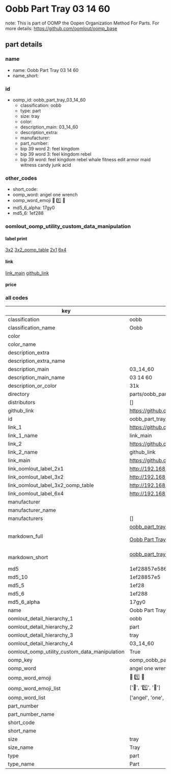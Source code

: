# Oobb Part Tray 03 14 60  

note: This is part of OOMP the Oopen Organization Method For Parts. For more details: https://github.com/oomlout/oomp_base

##  part details





### name
* name: Oobb Part Tray 03 14 60
* name_short: 
### id
* oomp_id: oobb_part_tray_03_14_60
  * classification: oobb
  * type: part
  * size: tray
  * color: 
  * description_main: 03_14_60
  * description_extra: 
  * manufacturer: 
  * part_number: 
  * bip 39 word 2: feel kingdom
  * bip 39 word 3: feel kingdom rebel
  * bip 39 word: feel kingdom rebel whale fitness edit armor maid witness candy junk acid

### other_codes
* short_code: 
* oomp_word: angel one wrench
* oomp_word_emoji :angel: :one: :wrench:
* md5_6_alpha: 17gy0
* md5_6: 1ef288






### oomlout_oomp_utility_custom_data_manipulation
#### label print
[3x2](http://192.168.1.245:1112/?label=oomp%2017gy0)
[3x2_oomp_table](http://192.168.1.107:1112/?label=oomp%2017gy0)
[2x1](http://192.168.1.242:1112/?label=oomp%2017gy0)
[6x4](http://192.168.1.55:1112/?label=oomp%2017gy0)    

#### link

[link_main](https://github.com/oomlout/oomlout_oomp_current_version_messy/tree/main/parts/oobb_part_tray_03_14_60) [github_link](https://github.com/oomlout/oomlout_oomp_part_src/tree/main/parts/oobb_part_tray_03_14_60)                             

#### price







### all codes 
| key | value |  
| --- | --- |  
| classification | oobb |  
| classification_name | Oobb |  
| color |  |  
| color_name |  |  
| description_extra |  |  
| description_extra_name |  |  
| description_main | 03_14_60 |  
| description_main_name | 03 14 60 |  
| description_or_color | 31k |  
| directory | parts/oobb_part_tray_03_14_60 |  
| distributors | [] |  
| github_link | https://github.com/oomlout/oomlout_oomp_part_src/tree/main/parts/oobb_part_tray_03_14_60 |  
| id | oobb_part_tray_03_14_60 |  
| link_1 | https://github.com/oomlout/oomlout_oomp_current_version_messy/tree/main/parts/oobb_part_tray_03_14_60 |  
| link_1_name | link_main |  
| link_2 | https://github.com/oomlout/oomlout_oomp_part_src/tree/main/parts/oobb_part_tray_03_14_60 |  
| link_2_name | github_link |  
| link_main | https://github.com/oomlout/oomlout_oomp_current_version_messy/tree/main/parts/oobb_part_tray_03_14_60 |  
| link_oomlout_label_2x1 | http://192.168.1.242:1112/?label=oomp%2017gy0 |  
| link_oomlout_label_3x2 | http://192.168.1.245:1112/?label=oomp%2017gy0 |  
| link_oomlout_label_3x2_oomp_table | http://192.168.1.107:1112/?label=oomp%2017gy0 |  
| link_oomlout_label_6x4 | http://192.168.1.55:1112/?label=oomp%2017gy0 |  
| manufacturer |  |  
| manufacturer_name |  |  
| manufacturers | [] |  
| markdown_full | [oobb_part_tray_03_14_60](https://github.com/oomlout/oomlout_oomp_current_version_messy/tree/main/parts/oobb_part_tray_03_14_60)<br>[](https://github.com/oomlout/oomlout_oomp_current_version_messy/tree/main/parts/oobb_part_tray_03_14_60)<br>[Oobb Part Tray 03 14 60](https://github.com/oomlout/oomlout_oomp_current_version_messy/tree/main/parts/oobb_part_tray_03_14_60)<br><br> |  
| markdown_short | [oobb_part_tray_03_14_60](https://github.com/oomlout/oomlout_oomp_current_version_messy/tree/main/parts/oobb_part_tray_03_14_60)<br><br> |  
| md5 | 1ef28857e586017d19abff9b665eaaa6 |  
| md5_10 | 1ef28857e5 |  
| md5_5 | 1ef28 |  
| md5_6 | 1ef288 |  
| md5_6_alpha | 17gy0 |  
| name | Oobb Part Tray 03 14 60 |  
| oomlout_detail_hierarchy_1 | oobb |  
| oomlout_detail_hierarchy_2 | part |  
| oomlout_detail_hierarchy_3 | tray |  
| oomlout_detail_hierarchy_4 | 03_14_60 |  
| oomlout_oomp_utility_custom_data_manipulation | True |  
| oomp_key | oomp_oobb_part_tray_03_14_60 |  
| oomp_word | angel one wrench |  
| oomp_word_emoji | :angel: :one: :wrench: |  
| oomp_word_emoji_list | [':angel:', ':one:', ':wrench:'] |  
| oomp_word_list | ['angel', 'one', 'wrench'] |  
| part_number |  |  
| part_number_name |  |  
| short_code |  |  
| short_name |  |  
| size | tray |  
| size_name | Tray |  
| type | part |  
| type_name | Part |  
